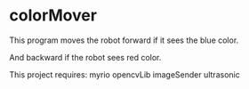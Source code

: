 # colorMover

This program moves the robot forward if it sees the blue color.
  
And backward if the robot sees red color.


This project requires: myrio opencvLib imageSender ultrasonic
